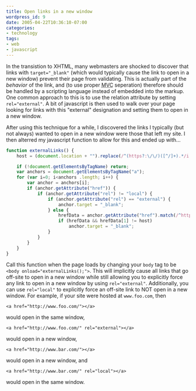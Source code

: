 ```yaml
---
title: Open links in a new window
wordpress_id: 9
date: 2005-04-22T10:36:10-07:00
categories:
- technology
tags:
- web
- javascript
---
```

In the transistion to XHTML, many webmasters are shocked to discover that links with `target="_blank"` (which would
typically cause the link to open in a new window) prevent their page from validating.  This is actually part of the
_behavior_ of the link, and (to use proper <acronym title="Model View Controller">MVC</acronym> seperation) therefore
should be handled by a scripting language instead of embedded into the markup.  One common approach to this is to use
the relation attribute by setting `rel="external"`.  A bit of javascript is then used to walk over your page looking for
links with this "external" designation and setting them to open in a new window.

After using this technique for a while, I discovered the links I typically (but not always) wanted to open in a new
window were those that left my site.  I then alterred my javascript function to allow for this and ended up with...

``` javascript
function externalLinks() {
    host = (document.location + "").replace(/^(https?:\/\/)([^/]+).*/i, "$2");

    if (!document.getElementsByTagName) return;
    var anchors = document.getElementsByTagName("a");
    for (var i=0; i<anchors .length; i++) {
        var anchor = anchors[i];
        if (anchor.getAttribute("href")) {
            if (anchor.getAttribute("rel") != "local") {
                if (anchor.getAttribute("rel") == "external") {
                    anchor.target = "_blank"; 
                } else {
                    hrefData = anchor.getAttribute("href").match(/^https?:\/\/([^/]+).*/i);
                    if (hrefData && hrefData[1] != host)
                        anchor.target = "_blank";
                }
            }
        }
    }
}
```

Call this function when the page loads by changing your `body` tag to be `<body onload="externalLinks();">`.  This will
implicitly cause all links that go off-site to open in a new window while still allowing you to explicitly force any
link to open in a new window by using `rel="external"`.  Additionally, you can use `rel="local"` to explicitly force an
off-site link to NOT open in a new window.  For example, if your site were hosted at `www.foo.com`, then

``` markup
<a href="http://www.foo.com/"></a>
```

would open in the same window,

``` markup
<a href="http://www.foo.com/" rel="external"></a>
```

would open in a new window,

``` markup
<a href="http://www.bar.com/"></a>
```

would open in a new window, and

``` markup
<a href="http://www.bar.com/" rel="local"></a>
```

would open in the same window.
